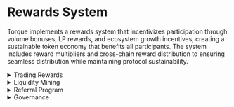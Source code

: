 # Rewards System

Torque implements a rewards system that incentivizes participation through volume bonuses, LP rewards, and ecosystem growth incentives, creating a sustainable token economy that benefits all participants. The system includes reward multipliers and cross-chain reward distribution to ensuring seamless distribution while maintaining protocol sustainability.

<div class="faq-container">

<details>
<summary>Trading Rewards</summary>
<div>
Earn rewards for active trading with tiered benefits based on trading volume and protocol participation.
</div>
</details>

<details>
<summary>Liquidity Mining</summary>
<div>
Stake LP tokens to earn additional rewards with flexible lock-up periods and competitive APYs.
</div>
</details>

<details>
<summary>Referral Program</summary>
<div>
Invite others to join Torque and earn rewards from their trading activity and protocol usage.
</div>
</details>

<details>
<summary>Governance</summary>
<div>
Participate in protocol governance and earn rewards for active community involvement and voting.
</div>
</details>

</div>